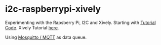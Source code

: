 i2c-raspberrypi-xively
======================

Experimenting with the Rapsberry Pi, I2C and Xively. Starting with [Tutorial Code](https://gist.github.com/xively-gists/5565335#file-raspberrypitutorial-py). Xively Tutorial [here](https://xively.com/dev/tutorials/pi/).

Using [Mosquitto / MQTT](http://www.mosquitto.org/) as data queue.

